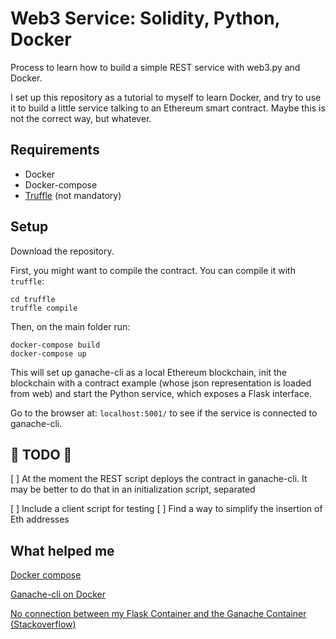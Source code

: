 # Web3 Service: Solidity, Python, Docker

Process to learn how to build a simple REST service with web3.py and Docker.

I set up this repository as a tutorial to myself to learn Docker, and try to use it to build a little service talking to an Ethereum smart contract. Maybe this is not the correct way, but whatever.

## Requirements

- Docker
- Docker-compose
- [Truffle](https://www.trufflesuite.com/) (not mandatory)

## Setup
 
Download the repository.

First, you might want to compile the contract. You can compile it with ``truffle``:

    cd truffle
    truffle compile
    
Then, on the main folder run:

    docker-compose build
    docker-compose up

This will set up ganache-cli as a local Ethereum blockchain, init the blockchain with a contract example (whose json representation is loaded from web) and start the Python service, which exposes a Flask interface.

Go to the browser at: ``localhost:5001/`` to see if the service is connected to ganache-cli.

## :construction: TODO :construction:

[ ] At the moment the REST script deploys the contract in ganache-cli. It may be better to do that in an initialization script, separated

[ ] Include a client script for testing
[ ] Find a way to simplify the insertion of Eth addresses


## What helped me

[Docker compose](https://www.youtube.com/watch?v=Qw9zlE3t8Ko)

[Ganache-cli on Docker](https://levelup.gitconnected.com/run-the-ganache-cli-inside-the-docker-container-5e70bc962bfe)

[No connection between my Flask Container and the Ganache Container (Stackoverflow)](https://stackoverflow.com/questions/56506935/no-connection-between-my-flask-container-and-the-ganache-container)